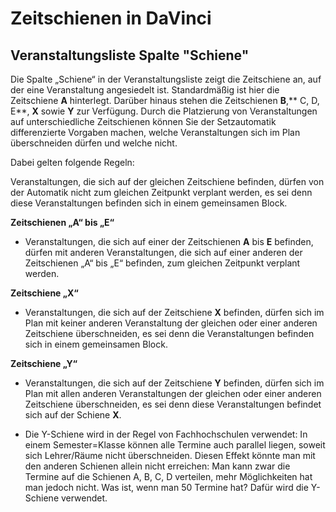# Zeitschienen in DaVinci

## Veranstaltungsliste Spalte "Schiene"

Die Spalte „Schiene“ in der Veranstaltungsliste zeigt die Zeitschiene an, auf der eine Veranstaltung angesiedelt ist. Standardmäßig ist hier die Zeitschiene **A** hinterlegt. Darüber hinaus stehen die Zeitschienen **B**,** C, D, E**, **X** sowie **Y** zur Verfügung. Durch die Platzierung von Veranstaltungen auf unterschiedliche Zeitschienen können Sie der Setzautomatik differenzierte Vorgaben machen, welche Veranstaltungen sich im Plan überschneiden dürfen und welche nicht.


Dabei gelten folgende Regeln:

Veranstaltungen, die sich auf der gleichen Zeitschiene befinden, dürfen von der Automatik nicht zum gleichen Zeitpunkt verplant werden, es sei denn diese Veranstaltungen befinden sich in einem gemeinsamen Block.

**Zeitschienen „A“ bis „E“**

* Veranstaltungen, die sich auf einer der Zeitschienen **A** bis **E** befinden, dürfen mit anderen Veranstaltungen, die sich auf einer anderen der Zeitschienen „A“ bis „E“ befinden, zum gleichen Zeitpunkt verplant werden. 

**Zeitschiene „X“**

* Veranstaltungen, die sich auf der Zeitschiene **X** befinden, dürfen sich im Plan mit keiner anderen Veranstaltung der gleichen oder einer anderen Zeitschiene überschneiden, es sei denn die Veranstaltungen befinden sich in einem gemeinsamen Block. 

**Zeitschiene „Y“**

* Veranstaltungen, die sich auf der Zeitschiene **Y** befinden, dürfen sich im Plan mit allen anderen Veranstaltungen der gleichen oder einer anderen Zeitschiene überschneiden, es sei denn diese Veranstaltungen befindet sich auf der Schiene **X**.

* Die Y-Schiene wird in der Regel von Fachhochschulen verwendet: In einem Semester=Klasse können alle Termine auch parallel liegen, soweit sich Lehrer/Räume nicht überschneiden. Diesen Effekt könnte man mit den anderen Schienen allein nicht erreichen: Man kann zwar die Termine auf die Schienen A, B, C, D verteilen, mehr Möglichkeiten hat man jedoch nicht. Was ist, wenn man 50 Termine hat? Dafür wird die Y-Schiene verwendet.

